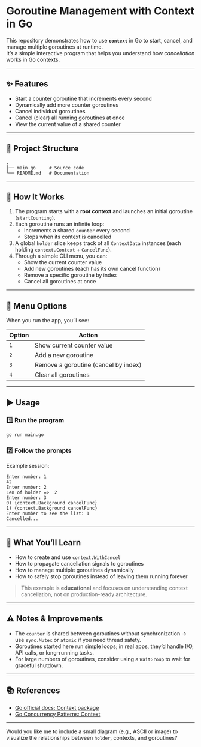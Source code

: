 # Goroutine Management with Context in Go

This repository demonstrates how to use **`context`** in Go to start, cancel, and manage multiple goroutines at runtime.  
It’s a simple interactive program that helps you understand how *cancellation* works in Go contexts.

---

## ✨ Features

- Start a counter goroutine that increments every second  
- Dynamically add more counter goroutines  
- Cancel individual goroutines  
- Cancel (clear) all running goroutines at once  
- View the current value of a shared counter

---

## 📂 Project Structure

```
.
├── main.go     # Source code
└── README.md   # Documentation
```

---

## 🚀 How It Works

1. The program starts with a **root context** and launches an initial goroutine (`startCounting`).
2. Each goroutine runs an infinite loop:
   - Increments a shared `counter` every second  
   - Stops when its context is cancelled
3. A global `holder` slice keeps track of all `ContextData` instances (each holding `context.Context` + `CancelFunc`).
4. Through a simple CLI menu, you can:
   - Show the current counter value  
   - Add new goroutines (each has its own cancel function)  
   - Remove a specific goroutine by index  
   - Cancel all goroutines at once

---

## 📜 Menu Options

When you run the app, you’ll see:

| Option | Action |
|--------|---------|
| `1` | Show current counter value |
| `2` | Add a new goroutine |
| `3` | Remove a goroutine (cancel by index) |
| `4` | Clear all goroutines |

---

## ▶️ Usage

### 1️⃣ Run the program

```bash
go run main.go
```

### 2️⃣ Follow the prompts

Example session:

```
Enter number: 1
42
Enter number: 2
Len of holder =>  2
Enter number: 3
0) {context.Background cancelFunc}
1) {context.Background cancelFunc}
Enter number to see the list: 1
Cancelled...
```

---

## 🧠 What You’ll Learn

- How to create and use `context.WithCancel`  
- How to propagate cancellation signals to goroutines  
- How to manage multiple goroutines dynamically  
- How to safely stop goroutines instead of leaving them running forever

> This example is **educational** and focuses on understanding context cancellation, not on production-ready architecture.

---

## ⚠️ Notes & Improvements

- The `counter` is shared between goroutines without synchronization → use `sync.Mutex` or `atomic` if you need thread safety.  
- Goroutines started here run simple loops; in real apps, they’d handle I/O, API calls, or long-running tasks.  
- For large numbers of goroutines, consider using a `WaitGroup` to wait for graceful shutdown.

---

## 📚 References

- [Go official docs: Context package](https://pkg.go.dev/context)  
- [Go Concurrency Patterns: Context](https://blog.golang.org/context)

---

Would you like me to include a small diagram (e.g., ASCII or image) to visualize the relationships between `holder`, contexts, and goroutines?
